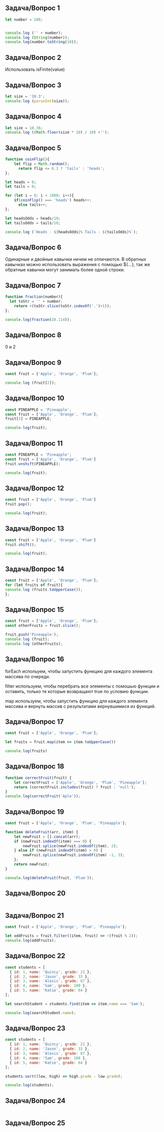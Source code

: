 ## Задача/Вопрос 1
```js
let number = 100;


console.log ('' + number);
console.log (String(number));
console.log(number.toString(10));
```
## Задача/Вопрос 2
Использовать isFinite(value)

## Задача/Вопрос 3
```js
let size = '10.3';
console.log (parseInt(size));
```

## Задача/Вопрос 4
```js
let size = 10.36;
console.log ((Math.floor(size * 10) / 10) +'');
```

## Задача/Вопрос 5
```js
function coinFlip(){
    let flip = Math.random();
      return flip <= 0.3 ? 'tails' : 'heads';
};

let heads = 0;
let tails = 0;

for (let i = 0; i < 1000; i++){
    if(coinFlip() === 'heads') heads++;
      else tails++;
};

let headsOdds = heads/10;
let tailsOdds = tails/10;

console.log (`Heads - ${headsOdds}% Tails - ${tailsOdds}%`);
```

## Задача/Вопрос 6
Одинарные и двойные кавычки ничем не отличаются. В обратных кавычках можно использовать 
выражения с помощью ${…}, так же обратные кавычки могут занимать более одной строки.

## Задача/Вопрос 7
```js
function fraction(number){
  let toStr = '' + number;
    return +(toStr.slice(toStr.indexOf('.')+1));
};

console.log(fraction(10.114));
```

## Задача/Вопрос 8
0 и 2

## Задача/Вопрос 9
```js
const fruit = ['Apple', 'Orange', 'Plum'];

console.log (fruit[2]);
```
## Задача/Вопрос 10
```js
const PINEAPPLE = 'Pineapple';
const fruit = ['Apple', 'Orange', 'Plum'];
fruit[3] = PINEAPPLE;

console.log(fruit);
```
## Задача/Вопрос 11
```js
const PINEAPPLE = 'Pineapple';
const fruit = ['Apple', 'Orange', 'Plum']
fruit.unshift(PINEAPPLE);

console.log(fruit);
```

## Задача/Вопрос 12
```js
const fruit = ['Apple', 'Orange', 'Plum']
fruit.pop();

console.log(fruit);
```

## Задача/Вопрос 13
```js
const fruit = ['Apple', 'Orange', 'Plum']
fruit.shift();

console.log(fruit);
```

## Задача/Вопрос 14
```js
const fruit = ['Apple', 'Orange', 'Plum'];
for (let fruits of fruit){
console.log (fruits.toUpperCase());
};
```

## Задача/Вопрос 15
```js
const fruit = ['Apple', 'Orange', 'Plum'];
const otherFruits = fruit.slice();

fruit.push('Pineapple');
console.log (fruit);
console.log (otherFruits);
```

## Задача/Вопрос 16
forEach испольуем, чтобы запустить  функцию для каждого элемента массива по очереди. 

filter используем, чтобы перебрать все элементы с помошью функции и оставить, только те
которые возвращают true по условию функции.

map используем, чтобы запустить функцию для каждого элемента массива и вернуть массив с
результатами вернувшимися из функций.

## Задача/Вопрос 17
```js
const fruit = ['Apple', 'Orange', 'Plum'];

let fruits = fruit.map(item => item.toUpperCase())

console.log(fruits)
```

## Задача/Вопрос 18
```js
function correctFruit(fruit) {
    let correctFruit = ['Apple', 'Orange', 'Plum', 'Pineapple'];
    return (correctFruit.includes(fruit) ? fruit : 'null');
}
console.log(correctFruit('Aple'));
```

## Задача/Вопрос 19
```js
const fruit = ['Apple', 'Orange', 'Plum', 'Pineapple'];

function deleteFruit(arr, item) {
    let newFruit = [].concat(arr);
    if (newFruit.indexOf(item) === 0) {
        newFruit.splice(newFruit.indexOf(item), 2);
    } else if (newFruit.indexOf(item) > 0) {
        newFruit.splice(newFruit.indexOf(item) -1, 3);
    };
    return newFruit;
}

console.log(deleteFruit(fruit, 'Plum'));
```

## Задача/Вопрос 20
```js

```

## Задача/Вопрос 21
```js
const fruit = ['Apple', 'Orange', 'Plum', 'Pineapple'];

let oddFruits = fruit.filter((item, fruit) => !(fruit % 2)); 
console.log(oddFruits);
```

## Задача/Вопрос 22
```js
const students = [
  { id: 1, name: 'Quincy', grade: 21 },
  { id: 2, name: 'Jason', grade: 33 },
  { id: 3, name: 'Alexis', grade: 87 },
  { id: 4, name: 'Sam', grade: 100 },
  { id: 5, name: 'Katie', grade: 64 }
];

let searchStudent = students.find(item => item.name === 'Sam');

console.log(searchStudent.name);
```

## Задача/Вопрос 23
```js
const students = [
  { id: 1, name: 'Quincy', grade: 21 },
  { id: 2, name: 'Jason', grade: 33 },
  { id: 3, name: 'Alexis', grade: 87 },
  { id: 4, name: 'Sam', grade: 100 },
  { id: 5, name: 'Katie', grade: 64 }
];

students.sort((low, high) => high.grade - low.grade);

console.log(students);
```

## Задача/Вопрос 24
```js

```

## Задача/Вопрос 25
```js

```